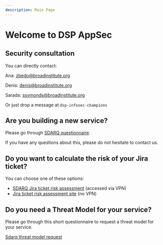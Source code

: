 ```yaml
---
description: Main Page
---
```


# Welcome to DSP AppSec

## Security consultation

You can directly contact:

Ana: [zbedo@broadinstitute.org](mailto:zbedo@broadinstitute.org)

Denis: [denis@broadinstitute.org](mailto:denis@broadinstitute.org)

Sarada: [ssymonds@broadinstitute.org](mailto:ssymonds@broadinstitute.org)

Or just drop a message at `dsp-infosec-champions`

## Are you building a new service?

Please go through [SDARQ questionnaire](https://sdarq.dsp-appsec.broadinstitute.org/questionnaire). 

If you have any questions about this, please do not hesitate to contact us. 

##  Do you want to calculate the risk of your Jira ticket?

You can choose one of these options:

* [SDARQ Jira ticket risk assessment](https://sdarq.dsp-appsec.broadinstitute.org/jira-ticket-risk-assesment) \(accessed via VPN\)
* [Jira ticket risk assessment site](https://broadinstitute.github.io/dsp-appsec-security-risk-assessment/) \(no VPN\)

## Do you need a Threat Model for your service? 

Please go through this short questionnaire to request a threat model for your service.

[Sdarq threat model request](https://sdarq.dsp-appsec.broadinstitute.org/threat-model/request)

